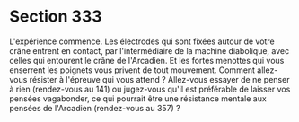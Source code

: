 # Section 333

L'expérience commence. Les électrodes qui sont fixées autour de 
votre crâne entrent en contact, par l'intermédiaire de la machine 
diabolique, avec celles qui entourent le crâne de l'Arcadien. Et les 
fortes menottes qui vous enserrent les poignets vous privent de 
tout mouvement. Comment allez-vous résister à l'épreuve qui 
vous attend ? Allez-vous essayer de ne penser à rien (rendez-vous 
au 141) ou jugez-vous qu'il est préférable de laisser vos pensées 
vagabonder, ce qui pourrait être une résistance mentale aux 
pensées de l'Arcadien (rendez-vous au 357) ?